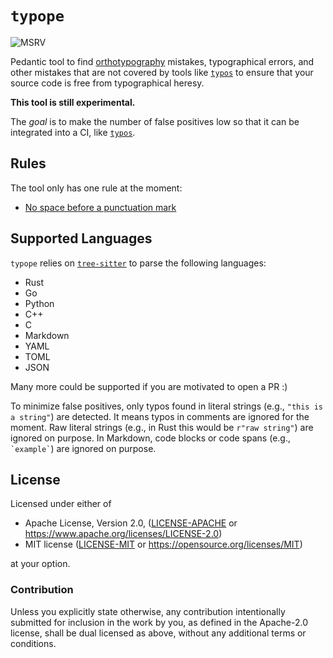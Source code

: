 # `typope`

![MSRV][rustc-image]

Pedantic tool to find [orthotypography][typographical-syntax] mistakes,
typographical errors, and other mistakes that are not covered by tools
like [`typos`][typos] to ensure that your source code is
free from typographical heresy.

**This tool is still experimental.**

The *goal* is to make the number of false positives low so that
it can be integrated into a CI, like [`typos`][typos].

## Rules

The tool only has one rule at the moment:

- [No space before a punctuation mark](./src/lint/punctuation.rs)

## Supported Languages

`typope` relies on [`tree-sitter`][tree-sitter] to parse the following languages:

- Rust
- Go
- Python
- C++
- C
- Markdown
- YAML
- TOML
- JSON

Many more could be supported if you are motivated to open a PR :)

To minimize false positives, only typos found in literal strings (e.g., `"this is a string"`)
are detected. It means typos in comments are ignored for the moment.
Raw literal strings (e.g., in Rust this would be `r"raw string"`) are ignored on purpose.
In Markdown, code blocks or code spans (e.g., `` `example` ``) are ignored on purpose.

## License

Licensed under either of

- Apache License, Version 2.0, ([LICENSE-APACHE](LICENSE-APACHE) or <https://www.apache.org/licenses/LICENSE-2.0>)
- MIT license ([LICENSE-MIT](LICENSE-MIT) or <https://opensource.org/licenses/MIT>)

at your option.

### Contribution

Unless you explicitly state otherwise, any contribution intentionally submitted
for inclusion in the work by you, as defined in the Apache-2.0 license, shall be dual licensed as above, without any
additional terms or conditions.

[typos]: https://github.com/crate-ci/typos
[tree-sitter]: https://tree-sitter.github.io/tree-sitter/
[typographical-syntax]: https://en.wikipedia.org/wiki/Typographical_syntax
[rustc-image]: https://img.shields.io/badge/rustc-1.80+-blue.svg
